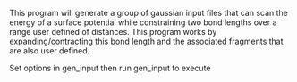 This program will generate a group of gaussian input files that can scan the energy of a surface potential while constraining two bond lengths over a range user defined of distances. This program works by expanding/contracting this bond length and the associated fragments that are also user defined. 

Set options in gen_input then run gen_input to execute
